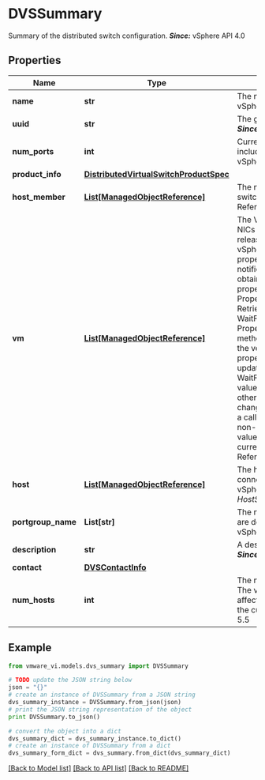 # DVSSummary

Summary of the distributed switch configuration.  ***Since:*** vSphere API 4.0 

## Properties
Name | Type | Description | Notes
------------ | ------------- | ------------- | -------------
**name** | **str** | The name of the switch.  ***Since:*** vSphere API 4.0  | 
**uuid** | **str** | The generated UUID of the switch.  ***Since:*** vSphere API 4.0  | 
**num_ports** | **int** | Current number of ports, not including conflict ports.  ***Since:*** vSphere API 4.0  | 
**product_info** | [**DistributedVirtualSwitchProductSpec**](DistributedVirtualSwitchProductSpec.md) |  | [optional] 
**host_member** | [**List[ManagedObjectReference]**](ManagedObjectReference.md) | The names of the hosts that join the switch.  ***Since:*** vSphere API 4.0  Refers instances of *HostSystem*.  | [optional] 
**vm** | [**List[ManagedObjectReference]**](ManagedObjectReference.md) | The Virtual Machines with Virtual NICs that connect to the switch.  In releases after vSphere API 5.0, vSphere Servers might not generate property collector update notifications for this property. To obtain the latest value of the property, you can use PropertyCollector methods RetrievePropertiesEx or WaitForUpdatesEx. If you use the PropertyCollector.WaitForUpdatesEx method, specify an empty string for the version parameter. Since this property is on a DataObject, an update returned by WaitForUpdatesEx may contain values for this property when some other property on the DataObject changes. If this update is a result of a call to WaitForUpdatesEx with a non-empty version parameter, the value for this property may not be current.  ***Since:*** vSphere API 4.0  Refers instances of *VirtualMachine*.  | [optional] 
**host** | [**List[ManagedObjectReference]**](ManagedObjectReference.md) | The hosts with Virtual NICs that connect to the switch.  ***Since:*** vSphere API 4.0  Refers instances of *HostSystem*.  | [optional] 
**portgroup_name** | **List[str]** | The names of the portgroups that are defined on the switch.  ***Since:*** vSphere API 4.0  | [optional] 
**description** | **str** | A description string of the switch.  ***Since:*** vSphere API 4.0  | [optional] 
**contact** | [**DVSContactInfo**](DVSContactInfo.md) |  | [optional] 
**num_hosts** | **int** | The number of hosts in the switch.  The value of this property is not affected by the privileges granted to the current user.  ***Since:*** vSphere API 5.5  | [optional] 

## Example

```python
from vmware_vi.models.dvs_summary import DVSSummary

# TODO update the JSON string below
json = "{}"
# create an instance of DVSSummary from a JSON string
dvs_summary_instance = DVSSummary.from_json(json)
# print the JSON string representation of the object
print DVSSummary.to_json()

# convert the object into a dict
dvs_summary_dict = dvs_summary_instance.to_dict()
# create an instance of DVSSummary from a dict
dvs_summary_form_dict = dvs_summary.from_dict(dvs_summary_dict)
```
[[Back to Model list]](../README.md#documentation-for-models) [[Back to API list]](../README.md#documentation-for-api-endpoints) [[Back to README]](../README.md)



